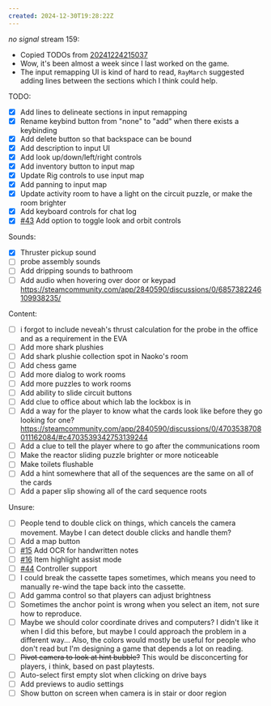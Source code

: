 ```yaml
---
created: 2024-12-30T19:28:22Z
---
```


_no signal_ stream 159:
- Copied TODOs from [20241224215037](20241224215037.md)
- Wow, it's been almost a week since I last worked on the game.
- The input remapping UI is kind of hard to read, `RayMarch` suggested adding lines between the sections which I think could help.

TODO:
- [x] Add lines to delineate sections in input remapping
- [x] Rename keybind button from "none" to "add" when there exists a keybinding
- [x] Add delete button so that backspace can be bound
- [x] Add description to input UI
- [x] Add look up/down/left/right controls
- [x] Add inventory button to input map
- [x] Update Rig controls to use input map
- [x] Add panning to input map
- [x] Update activity room to have a light on the circuit puzzle, or make the room brighter
- [x] Add keyboard controls for chat log
- [x] [#43](https://gitea.arcturuscollective.com/exodrifter/lost-contact/issues/43) Add option to toggle look and orbit controls

Sounds:
- [x] Thruster pickup sound
- [ ] probe assembly sounds
- [ ] Add dripping sounds to bathroom
- [ ] Add audio when hovering over door or keypad https://steamcommunity.com/app/2840590/discussions/0/6857382246109938235/

Content:
- [ ] i forgot to include neveah's thrust calculation for the probe in the office and as a requirement in the EVA
- [ ] Add more shark plushies
- [ ] Add shark plushie collection spot in Naoko's room
- [ ] Add chess game
- [ ] Add more dialog to work rooms
- [ ] Add more puzzles to work rooms
- [ ] Add ability to slide circuit buttons
- [ ] Add clue to office about which lab the lockbox is in
- [ ] Add a way for the player to know what the cards look like before they go looking for one? https://steamcommunity.com/app/2840590/discussions/0/4703538708011162084/#c4703539342753139244
- [ ] Add a clue to tell the player where to go after the communications room
- [ ] Make the reactor sliding puzzle brighter or more noticeable
- [ ] Make toilets flushable
- [ ] Add a hint somewhere that all of the sequences are the same on all of the cards
- [ ] Add a paper slip showing all of the card sequence roots

Unsure:
- [ ] People tend to double click on things, which cancels the camera movement. Maybe I can detect double clicks and handle them?
- [ ] Add a map button
- [ ] [#15](https://gitea.arcturuscollective.com/exodrifter/lost-contact/issues/15) Add OCR for handwritten notes
- [ ] [#16](https://gitea.arcturuscollective.com/exodrifter/lost-contact/issues/16) Item highlight assist mode
- [ ] [#44](https://gitea.arcturuscollective.com/exodrifter/lost-contact/issues/44) Controller support
- [ ] I could break the cassette tapes sometimes, which means you need to manually re-wind the tape back into the cassette.
- [ ] Add gamma control so that players can adjust brightness
- [ ] Sometimes the anchor point is wrong when you select an item, not sure how to reproduce.
- [ ] Maybe we should color coordinate drives and computers? I didn't like it when I did this before, but maybe I could approach the problem in a different way... Also, the colors would mostly be useful for people who don't read but I'm designing a game that depends a lot on reading.
- [ ] ~~Pivot camera to look at hint bubble?~~ This would be disconcerting for players, i think, based on past playtests.
- [ ] Auto-select first empty slot when clicking on drive bays
- [ ] Add previews to audio settings
- [ ] Show button on screen when camera is in stair or door region
